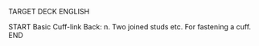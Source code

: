TARGET DECK
ENGLISH

START
Basic
Cuff-link
Back: n. Two joined studs etc. For fastening a cuff.
END
